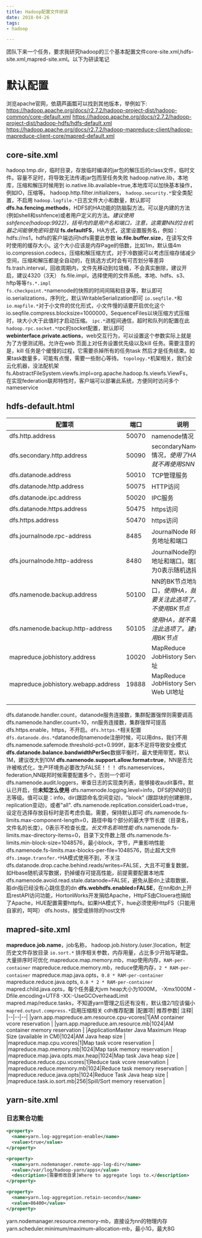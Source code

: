 ```yaml
---
title: Hadoop配置文件研读
date: 2018-04-26
tags:
- hadoop

---
```

团队下来一个任务，要求我研究hadoop的三个基本配置文件core-site.xml,hdfs-site.xml,mapred-site.xml。以下为研读笔记
<!--more-->
# 默认配置
浏览apache官网，依葫芦画瓢可以找到其他版本，举例如下:
https://hadoop.apache.org/docs/r2.7.2/hadoop-project-dist/hadoop-common/core-default.xml
https://hadoop.apache.org/docs/r2.7.2/hadoop-project-dist/hadoop-hdfs/hdfs-default.xml
https://hadoop.apache.org/docs/r2.7.2/hadoop-mapreduce-client/hadoop-mapreduce-client-core/mapred-default.xml

## core-site.xml
hadoop.tmp.dir，临时目录，存放临时编译的jar包的解压后的class文件，临时文件。容量不足时，将导致无法传递jar包而至任务失败
hadoop.native.lib，本地库，压缩和解压时候用到
io.native.lib.available=true,本地库可以加快基本操作，例如IO，压缩等。
hadoop.http.filter.initializers，  `hadoop.security.*`安全类配置，不启用
`hadoop.logfile.*`日志文件大小和数量，默认即可
**dfs.ha.fencing.methods**，HDFS的HA功能的防脑裂方法。可以是内建的方法(例如shell和sshfence)或者用户定义的方法。_建议使用sshfence(hadoop:9922)，括号内的是用户名和端口，注意，这需要NN的2台机器之间能够免密码登陆_
**fs.defaultFS**，HA方式，这里设置服务名，例如：hdfs://ns1，hdfs的客户端访问hdfs需要此参数
**io.file.buffer.size**，在读写文件时使用的缓存大小。这个大小应该是内存Page的倍数，比如1m，默认值4m
io.compression.codecs，压缩和解压缩方式，对于冷数据可以考虑压缩存储减少空间，压缩和解压都是全自动的，在挑选方式时会有可否划分等差异
fs.trash.interval，回收周期内，文件先移动到垃圾桶，不会真实删除，建议开启，建议4320（3天）
fs.file.impl，选择使用的文件系统。本地、hdfs、s3、hftp等等`fs.*.impl`   
`fs.checkpoint.*`namenode的快照的时间间隔和目录等，默认即可
io.serializations，序列化，默认WritableSerialization即可
`io.seqfile.*`和`io.mapfile.*`对于小文件的优化形式，小文件慢的话要开启优化这个
io.seqfile.compress.blocksize=1000000，SequenceFiles以块压缩方式压缩时，块大小大于此值时才启动压缩。
`ipc.*`进程间通信，超时和队列的配置在此
`hadoop.rpc.socket.*`rpc的socket配置，默认即可
**webinterface.private.actions**，web交互行为，可以设置这个参数实际上就是为了方便测试用。允许在web 页面上对任务设置优先级以及kill 任务。需要注意的是，kill 任务是个缓慢的过程，它需要杀掉所有的任务task 然后才是任务结束。如果task数量多，可能有点慢，需要一些耐心等待。
`topology.*`机架相关，我们全云化机器，没法配机架
fs.AbstractFileSystem.viewfs.impl=org.apache.hadoop.fs.viewfs.ViewFs，
在实现federation联邦特性时，客户端可以部署此系统，方便同时访问多个nameservice
## hdfs-default.html
| 配置项 | 端口 | 说明 |
|--|--|--|
| dfs.http.address | 50070 | namenode情况 |
| dfs.secondary.http.address | 50090 | secondaryNameNode情况，_使用了HA后，就不再使用SNN了_ |
| dfs.datanode.address | 50010 | TCP管理服务 |
| dfs.datanode.http.address | 50075 | HTTP访问 |
| dfs.datanode.ipc.address | 50020 | IPC服务 |
| dfs.datanode.https.address | 50475 | https访问 |
| dfs.https.address | 50470 | https访问 |
| dfs.journalnode.rpc-address | 8485 | JournalNode RPC服务地址和端口 |
| dfs.journalnode.http-address | 8480 | JournalNode的HTTP地址和端口。端口设置为0表示随机选择 |
| dfs.namenode.backup.address | 50100 | NN的BK节点地址和端口，_使用HA，就不需要关注此选项了。建议不使用BK节点_ |
| dfs.namenode.backup.http-address | 50105 | _使用HA，就不需要关注此选项了。建议不使用BK节点_ |
| mapreduce.jobhistory.address | 10020 | MapReduce JobHistory Server地址 |
| mapreduce.jobhistory.webapp.address | 19888 | MapReduce JobHistory Server Web UI地址 |
|  |  |  |
|  |  |  |
|  |  |  |

dfs.datanode.handler.count，datanode服务连接数，集群配置强悍则需要调高
dfs.namenode.handler.count=10，nn服务连接数，集群强悍可提高
dfs.https.enable，https，不开启。`dfs.https.*`相关配置
`dfs.datanode.dns.*`datanode向namenode注册时候，可以用dns，我们不用
dfs.namenode.safemode.threshold-pct=0.999f，副本不足将导致安全模式
**dfs.datanode.balance.bandwidthPerSec**数据平衡时，最大使用带宽，默认1M，建议改大到10M
<large>**dfs.namenode.support.allow.format=true**，NN是否允许被格式化，生产环境务必要改为FALSE！！！<large>
dfs.nameservices，federation,NN联邦时候需要配置多个，否则一个即可
dfs.namenode.audit.loggers，审查日志的实现类列表，能够接收audit事件。默认已开启，但**未知怎么使用**
dfs.namenode.logging.level=info，DFS的NN的日志等级。值可以是：info，dir(跟踪命名空间变动)，"block" (跟踪块的创建删除，replication变动)，或者"all".
dfs.namenode.replication.considerLoad=true，设定在选择存放目标时是否考虑负载。需要，保持默认即可
dfs.namenode.fs-limits.max-component-length=0，路径中每个部分的最大字节长度（目录名，文件名的长度）。0表示不检查长度。_长文件名影响性能_
dfs.namenode.fs-limits.max-directory-items=0，目录下文件数上限
dfs.namenode.fs-limits.min-block-size=1048576，最小block，字节，严重影响性能
dfs.namenode.fs-limits.max-blocks-per-file=1048576，防止超大文件
`dfs.image.transfer.*`HA模式使用不到，不关注
dfs.datanode.drop.cache.behind.reads/writes=FALSE，大且不可重复数据，如Hbase随机读写数据，扔掉缓存可提高性能，前提需要配置本地库
dfs.namenode.avoid.read.stale.datanode=FALSE，避免从脏dn上读取数据，脏dn指已经没有心跳信息的dn
**dfs.webhdfs.enabled=FALSE**，在nn和dn上开启restAPI访问功能，HortonWorks开发捐给Apache，HttpFS由Clouera也捐给了Apache，HUE配置需要httpfs。如果HA模式下，hue必须使用HttpFS（只能用自家的，呵呵）
dfs.hosts，接受或排除的host文件
## mapred-site.xml
**mapreduce.job.name**，job名称，
hadoop.job.history.(user.)location，制定历史文件存放目录
`io.sort.*` 排序相关参数，内存用量，占比多少开始写硬盘。大量排序时可优化
mapreduce.map.memory.mb，map使用内存，`RAM-per-container`
mapreduce.reduce.memory.mb，reduce使用内存，`2 * RAM-per-container`
mapreduce.map.java.opts，`0.8 * RAM-per-container`
mapreduce.reduce.java.opts, `0.8 * 2 * RAM-per-container`
mapred.child.java.opts，每个任务最大jvm heap大小为1000M， -Xmx1000M -Dfile.encoding=UTF8 -XX:-UseGCOverheadLimit
mapred.map/reduce.tasks，不知道yarn管理之后还有没有，默认值2/1应该偏小
`mapred.output.compress.*`启用压缩相关
cdh推荐配置
|配置项| 推荐参数| 注释|
|--|--|--|
|yarn.app.mapreduce.am.resource.cpu-vcores|1|AM container vcore reservation |
|yarn.app.mapreduce.am.resource.mb|1024|AM container memory reservation |
|ApplicationMaster Java Maximum Heap Size (available in CM)|1024|AM Java heap size |
|mapreduce.map.cpu.vcores|1|Map task vcore reservation |
|mapreduce.map.memory.mb|1024|Map task memory reservation |
|mapreduce.map.java.opts.max.heap|1024|Map task Java heap size |
|mapreduce.reduce.cpu.vcores|1|Reduce task vcore reservation |
|mapreduce.reduce.memory.mb|1024|Reduce task memory reservation |
|mapreduce.reduce.java.opts|1024|Reduce Task Java heap size |
|mapreduce.task.io.sort.mb|256|Spill/Sort memory reservation |

## yarn-site.xml
### 日志聚合功能
```xml
<property>    
  <name>yarn.log-aggregation-enable</name>
  <value>true</value>
</property> 

<property>
  <name>yarn.nodemanager.remote-app-log-dir</name>
  <value>/var/log/hadoop-yarn/apps</value>
  <description>[需要修改目录]Where to aggregate logs to.</description>
</property> 

<property>
  <name>yarn.log-aggregation.retain-seconds</name>
  <value>86400</value>
</property>
```
yarn.nodemanager.resource.memory-mb，直接设为nn的物理内存
yarn.scheduler.minimum/maximum-allocation-mb，最小1G，最大8G


 

